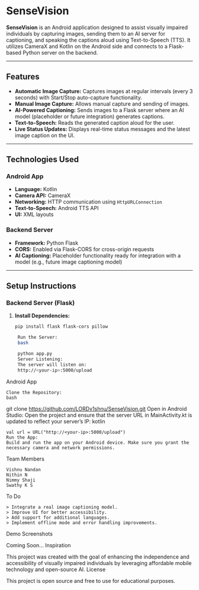 # SenseVision

**SenseVision** is an Android application designed to assist visually impaired individuals by capturing images, sending them to an AI server for captioning, and speaking the captions aloud using Text-to-Speech (TTS). It utilizes CameraX and Kotlin on the Android side and connects to a Flask-based Python server on the backend.

---

## Features

- **Automatic Image Capture:** Captures images at regular intervals (every 3 seconds) with Start/Stop auto-capture functionality.
- **Manual Image Capture:** Allows manual capture and sending of images.
- **AI-Powered Captioning:** Sends images to a Flask server where an AI model (placeholder or future integration) generates captions.
- **Text-to-Speech:** Reads the generated caption aloud for the user.
- **Live Status Updates:** Displays real-time status messages and the latest image caption on the UI.

---

## Technologies Used

### Android App
- **Language:** Kotlin
- **Camera API:** CameraX
- **Networking:** HTTP communication using `HttpURLConnection`
- **Text-to-Speech:** Android TTS API
- **UI:** XML layouts

### Backend Server
- **Framework:** Python Flask
- **CORS:** Enabled via Flask-CORS for cross-origin requests
- **AI Captioning:** Placeholder functionality ready for integration with a model (e.g., future image captioning model)

---

## Setup Instructions

### Backend Server (Flask)
1. **Install Dependencies:**
   ```bash
   pip install flask flask-cors pillow

    Run the Server:
    bash

    python app.py
    Server Listening:
    The server will listen on:
    http://<your-ip>:5000/upload

Android App

    Clone the Repository:
    bash

git clone https://github.com/LORDv1shnu/SenseVision.git
Open in Android Studio:
Open the project and ensure that the server URL in MainActivity.kt is updated to reflect your server’s IP:
kotlin

    val url = URL("http://<your-ip>:5000/upload")
    Run the App:
    Build and run the app on your Android device. Make sure you grant the necessary camera and network permissions.

Team Members

    Vishnu Nandan
    Nithin N
    Nimmy Shaji
    Swathy K S

To Do

    > Integrate a real image captioning model.
    > Improve UI for better accessibility.
    > Add support for additional languages.
    > Implement offline mode and error handling improvements.

Demo Screenshots

Coming Soon...
Inspiration

This project was created with the goal of enhancing the independence and accessibility of visually impaired individuals by leveraging affordable mobile technology and open-source AI.
License

This project is open source and free to use for educational purposes.